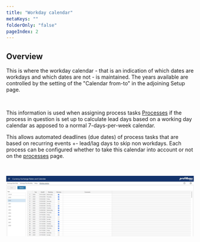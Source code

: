 ```yaml
---
title: "Workday calendar"
metaKeys: ""
folderOnly: "false"
pageIndex: 2
---
```


## Overview

This is where the workday calendar - that is an indication of which dates are workdays and which dates are not - is maintained. The years available are controlled by the setting of the "Calendar from-to" in the adjoining Setup page.

<br/>

This information is used when assigning process tasks [Processes](../../process-and-tasks/process-and-schedule-manager/processes.md) if the process in question is set up to calculate lead days based on a working day calendar as apposed to a normal 7-days-per-week calendar.

This allows automated deadlines (due dates) of process tasks that are based on recurring events +- lead/lag days to skip non workdays.
Each process can be configured whether to take this calendar into account or not on the [processes](../../process-and-tasks/process-and-schedule-manager/processes.md) page.

<br/>

![](img/workday-calendar.JPG)